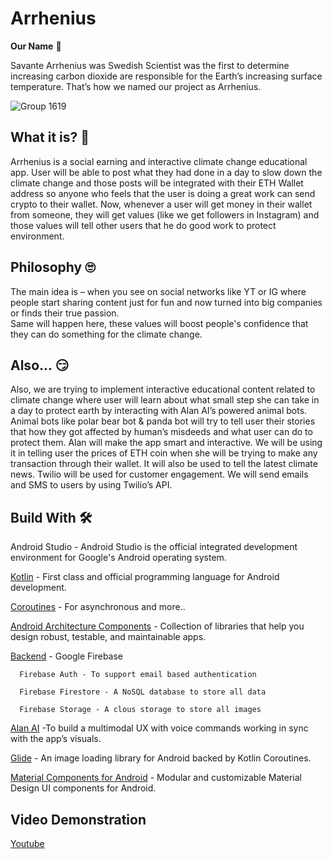 # Arrhenius
**Our Name** 📛

Savante Arrhenius was Swedish Scientist was the first to determine increasing carbon dioxide are responsible for the Earth’s increasing surface temperature. 
That’s how we named our project as Arrhenius.

![Group 1619](https://user-images.githubusercontent.com/65327113/154849024-8f969c58-dc28-4a6a-85dc-76b918025bed.png)

## What it is? 🤨

Arrhenius is a social earning and interactive climate change educational app. User will be able to post what they had done in a day to slow down the climate change and those posts will be integrated with their ETH Wallet address so anyone who feels that the user is doing a great work can send crypto to their wallet.
Now, whenever a user will get money in their wallet from someone, they will get values (like we get followers in Instagram) and those values will tell other users that he do good work to protect environment. 

## Philosophy 🙄

The main idea is – when you see on social networks like YT or IG where people start sharing content just for fun and now turned into big companies or finds their true passion.  
Same will happen here, these values will boost people's confidence that they can do something for the climate change.

## Also... 😏

Also, we are trying to implement interactive educational content related to climate change where user will learn about what small step she can take in a day to protect earth by interacting with Alan AI’s powered animal bots. 
Animal bots like polar bear bot & panda bot will try to tell user their stories that how they got affected by human’s misdeeds and what user can do to protect them. 
Alan will make the app smart and interactive. We will be using it in telling user the prices of ETH coin when she will be trying to make any transaction through their wallet. 
It will also be used to tell the latest climate news.
Twilio will be used for customer engagement. We will send emails and SMS to users by using Twilio’s API.

## Build With 🛠

Android Studio - Android Studio is the official integrated development environment for Google's Android operating system.

[Kotlin](https://kotlinlang.org/) - First class and official programming language for Android development.

[Coroutines](https://kotlinlang.org/docs/reference/coroutines-overview.html) - For asynchronous and more..

[Android Architecture Components](https://developer.android.com/topic/libraries/architecture) - Collection of libraries that help you design robust, testable, and maintainable apps.

[Backend](https://firebase.google.com/) - Google Firebase

      Firebase Auth - To support email based authentication

      Firebase Firestore - A NoSQL database to store all data

      Firebase Storage - A clous storage to store all images
      
[Alan AI](https://alan.app/docs/) -To build a multimodal UX with voice commands working in sync with the app’s visuals.


[Glide](https://github.com/bumptech/glide) - An image loading library for Android backed by Kotlin Coroutines.

[Material Components for Android](https://github.com/material-components/material-components-android) - Modular and customizable Material Design UI components for Android.

## Video Demonstration

[Youtube](https://www.youtube.com/watch?v=kvskJBEe8kg)

